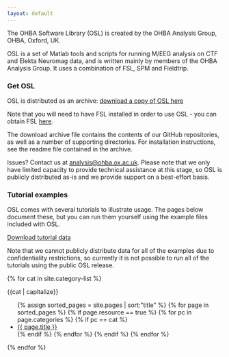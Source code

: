 ```yaml
---
layout: default
---
```


The OHBA Software Library (OSL) is created by the OHBA Analysis Group, OHBA, Oxford, UK.

OSL is a set of Matlab tools and scripts for running M/EEG analysis on CTF and Elekta Neuromag data, and is written mainly by members of the OHBA Analysis Group. It uses a combination of FSL, SPM and Fieldtrip.

### Get OSL

OSL is distributed as an archive: [download a copy of OSL here](http://users.fmrib.ox.ac.uk/~romesh/osl/osl.tar.gz)

Note that you will need to have FSL installed in order to use OSL - you can obtain FSL [here](https://fsl.fmrib.ox.ac.uk/fsl/fslwiki/FslInstallation).

The download archive file contains the contents of our GitHub repositories, as well as a number of supporting directories. For installation instructions, see the readme file contained in the archive. 

Issues? Contact us at [analysis@ohba.ox.ac.uk](mailto:analysis@ohba.ox.ac.uk). Please note that we only have limited capacity to provide technical assistance at this stage, so OSL is publicly distributed as-is and we provide support on a best-effort basis. 

### Tutorial examples

OSL comes with several tutorials to illustrate usage. The pages below document these, but you can run them yourself using the example files included with OSL. 

[Download tutorial data](http://users.fmrib.ox.ac.uk/~romesh/osl/example_data.tar.gz)

Note that we cannot publicly distribute data for all of the examples due to confidentiality restrictions, so currently it is not possible to run all of the tutorials using the public OSL release. 

{% for cat in site.category-list %}
<p>{{cat | capitalize}}</p>
<ul>
  {% assign sorted_pages =  site.pages | sort:"title" %}
  {% for page in sorted_pages %}
    {% if page.resource == true %}
      {% for pc in page.categories %}
        {% if pc == cat %}
          <li><a href="{{ site.baseurl }}{{ page.url }}">{{ page.title }}</a></li>
        {% endif %}   <!-- cat-match-p -->
      {% endfor %}  <!-- page-category -->
    {% endif %}   <!-- resource-p -->
  {% endfor %}  <!-- page -->
</ul>
{% endfor %}  <!-- cat -->
